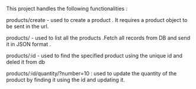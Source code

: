 This project handles the following functionalities :

products/create - used to create a product . It requires a product object to be sent in the url.

products/ - used to list all the products .Fetch all records from DB and send it in JSON format .

products/:id - used to find the specified product using the unique id and deled it from db

products/:id/quantity/?number=10 : used to update the quantity of the product by finding it using the id and updating it.

